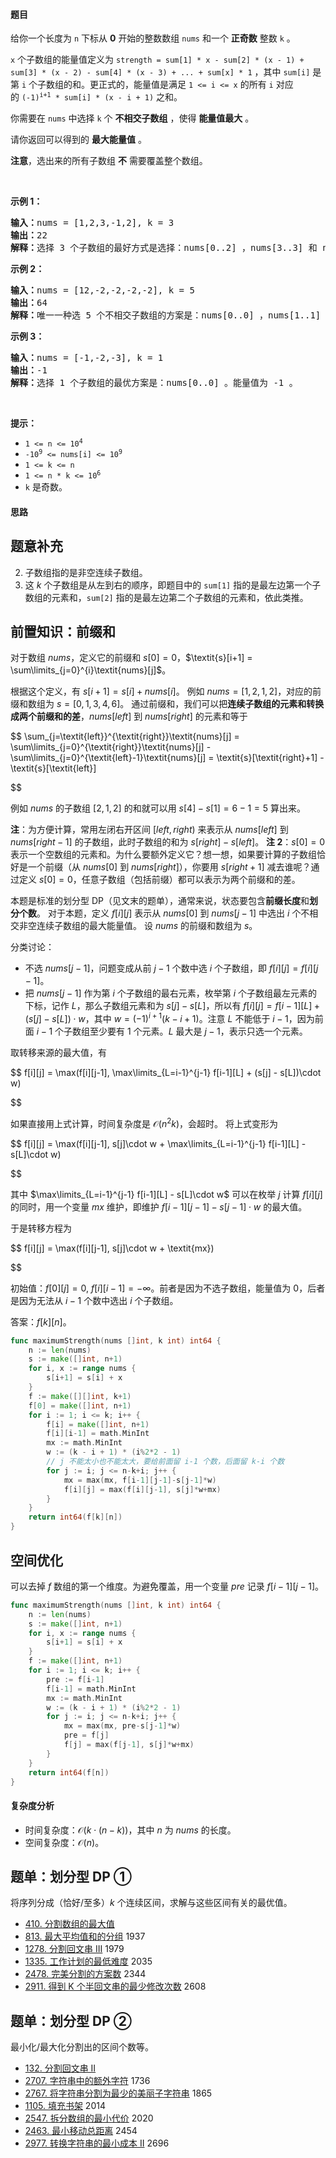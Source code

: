 #### 题目

<p>给你一个长度为 <code>n</code> 下标从 <strong>0</strong> 开始的整数数组 <code>nums</code> 和一个 <strong>正奇数</strong> 整数 <code>k</code> 。</p>

<p><code>x</code> 个子数组的能量值定义为 <code>strength = sum[1] * x - sum[2] * (x - 1) + sum[3] * (x - 2) - sum[4] * (x - 3) + ... + sum[x] * 1</code> ，其中 <code>sum[i]</code> 是第 <code>i</code> 个子数组的和。更正式的，能量值是满足 <code>1 <= i <= x</code> 的所有 <code>i</code> 对应的 <code>(-1)<sup>i+1</sup> * sum[i] * (x - i + 1)</code> 之和。</p>

<p>你需要在 <code>nums</code> 中选择 <code>k</code> 个 <strong>不相交</strong><strong>子数组</strong> ，使得 <strong>能量值最大</strong> 。</p>

<p>请你返回可以得到的 <strong>最大</strong><strong>能量值</strong> 。</p>

<p><strong>注意</strong>，选出来的所有子数组 <strong>不</strong> 需要覆盖整个数组。</p>

<p> </p>

<p><strong class="example">示例 1：</strong></p>

<pre>
<b>输入：</b>nums = [1,2,3,-1,2], k = 3
<b>输出：</b>22
<b>解释：</b>选择 3 个子数组的最好方式是选择：nums[0..2] ，nums[3..3] 和 nums[4..4] 。能量值为 (1 + 2 + 3) * 3 - (-1) * 2 + 2 * 1 = 22 。
</pre>

<p><strong class="example">示例 2：</strong></p>

<pre>
<b>输入：</b>nums = [12,-2,-2,-2,-2], k = 5
<b>输出：</b>64
<b>解释：</b>唯一一种选 5 个不相交子数组的方案是：nums[0..0] ，nums[1..1] ，nums[2..2] ，nums[3..3] 和 nums[4..4] 。能量值为 12 * 5 - (-2) * 4 + (-2) * 3 - (-2) * 2 + (-2) * 1 = 64 。
</pre>

<p><strong class="example">示例 3：</strong></p>

<pre>
<b>输入：</b>nums = [-1,-2,-3], k = 1
<b>输出：</b>-1
<b>解释：</b>选择 1 个子数组的最优方案是：nums[0..0] 。能量值为 -1 。
</pre>

<p> </p>

<p><strong>提示：</strong></p>

<ul>
	<li><code>1 <= n <= 10<sup>4</sup></code></li>
	<li><code>-10<sup>9</sup> <= nums[i] <= 10<sup>9</sup></code></li>
	<li><code>1 <= k <= n</code></li>
	<li><code>1 <= n * k <= 10<sup>6</sup></code></li>
	<li><code>k</code> 是奇数。</li>
</ul>

#### 思路

## 题意补充

2. 子数组指的是非空连续子数组。
3. 这 $k$ 个子数组是从左到右的顺序，即题目中的 `sum[1]` 指的是最左边第一个子数组的元素和，`sum[2]` 指的是最左边第二个子数组的元素和，依此类推。

## 前置知识：前缀和

对于数组 $\textit{nums}$，定义它的前缀和 $\textit{s}[0]=0$，$\textit{s}[i+1] = \sum\limits_{j=0}^{i}\textit{nums}[j]$。

根据这个定义，有 $s[i+1]=s[i]+\textit{nums}[i]$。
例如 $\textit{nums}=[1,2,1,2]$，对应的前缀和数组为 $s=[0,1,3,4,6]$。
通过前缀和，我们可以把**连续子数组的元素和转换成两个前缀和的差**，$\textit{nums}[\textit{left}]$ 到 $\textit{nums}[\textit{right}]$ 的元素和等于

$$
\sum_{j=\textit{left}}^{\textit{right}}\textit{nums}[j] = \sum\limits_{j=0}^{\textit{right}}\textit{nums}[j] - \sum\limits_{j=0}^{\textit{left}-1}\textit{nums}[j] = \textit{s}[\textit{right}+1] - \textit{s}[\textit{left}]

$$

例如 $\textit{nums}$ 的子数组 $[2,1,2]$ 的和就可以用 $s[4]-s[1]=6-1=5$ 算出来。

**注**：为方便计算，常用左闭右开区间 $[\textit{left},\textit{right})$ 来表示从 $\textit{nums}[\textit{left}]$ 到 $\textit{nums}[\textit{right}-1]$ 的子数组，此时子数组的和为 $\textit{s}[\textit{right}] - \textit{s}[\textit{left}]$。
**注 2**：$s[0]=0$ 表示一个空数组的元素和。为什么要额外定义它？想一想，如果要计算的子数组恰好是一个前缀（从 $\textit{nums}[0]$ 到 $\textit{nums}[\textit{right}]$），你要用 $s[\textit{right}+1]$ 减去谁呢？通过定义 $s[0]=0$，任意子数组（包括前缀）都可以表示为两个前缀和的差。

本题是标准的划分型 DP（见文末的题单），通常来说，状态要包含**前缀长度**和**划分个数**。
对于本题，定义 $f[i][j]$ 表示从 $\textit{nums}[0]$ 到 $\textit{nums}[j-1]$ 中选出 $i$ 个不相交非空连续子数组的最大能量值。
设 $\textit{nums}$ 的前缀和数组为 $s$。

分类讨论：

- 不选 $\textit{nums}[j-1]$，问题变成从前 $j-1$ 个数中选 $i$ 个子数组，即 $f[i][j] = f[i][j-1]$。
- 把 $\textit{nums}[j-1]$ 作为第 $i$ 个子数组的最右元素，枚举第 $i$ 个子数组最左元素的下标，记作 $L$，那么子数组元素和为 $s[j] - s[L]$，所以有 $f[i][j] = f[i-1][L] + (s[j] - s[L])\cdot w$，其中 $w = (-1)^{i+1}(k-i+1)$。注意 $L$ 不能低于 $i-1$，因为前面 $i-1$ 个子数组至少要有 $1$ 个元素。$L$ 最大是 $j-1$，表示只选一个元素。

取转移来源的最大值，有

$$
f[i][j] = \max(f[i][j-1], \max\limits_{L=i-1}^{j-1} f[i-1][L] +  (s[j] - s[L])\cdot w)

$$

如果直接用上式计算，时间复杂度是 $\mathcal{O}(n^2k)$，会超时。
将上式变形为

$$
f[i][j] = \max(f[i][j-1], s[j]\cdot w + \max\limits_{L=i-1}^{j-1} f[i-1][L] - s[L]\cdot w)

$$

其中 $\max\limits_{L=i-1}^{j-1} f[i-1][L] - s[L]\cdot w$ 可以在枚举 $j$ 计算 $f[i][j]$ 的同时，用一个变量 $\textit{mx}$ 维护，即维护 $f[i - 1][j - 1] - s[j - 1] \cdot w$ 的最大值。

于是转移方程为

$$
f[i][j] = \max(f[i][j-1], s[j]\cdot w + \textit{mx})

$$

初始值：$f[0][j] = 0,\ f[i][i-1]=-\infty$。前者是因为不选子数组，能量值为 $0$，后者是因为无法从 $i-1$ 个数中选出 $i$ 个子数组。

答案：$f[k][n]$。

```go [sol]
func maximumStrength(nums []int, k int) int64 {
	n := len(nums)
	s := make([]int, n+1)
	for i, x := range nums {
		s[i+1] = s[i] + x
	}
	f := make([][]int, k+1)
	f[0] = make([]int, n+1)
	for i := 1; i <= k; i++ {
		f[i] = make([]int, n+1)
		f[i][i-1] = math.MinInt
		mx := math.MinInt
		w := (k - i + 1) * (i%2*2 - 1)
		// j 不能太小也不能太大，要给前面留 i-1 个数，后面留 k-i 个数
		for j := i; j <= n-k+i; j++ {
			mx = max(mx, f[i-1][j-1]-s[j-1]*w)
			f[i][j] = max(f[i][j-1], s[j]*w+mx)
		}
	}
	return int64(f[k][n])
}
```

## 空间优化

可以去掉 $f$ 数组的第一个维度。为避免覆盖，用一个变量 $\textit{pre}$ 记录 $f[i-1][j-1]$。

```go [sol]
func maximumStrength(nums []int, k int) int64 {
	n := len(nums)
	s := make([]int, n+1)
	for i, x := range nums {
		s[i+1] = s[i] + x
	}
	f := make([]int, n+1)
	for i := 1; i <= k; i++ {
		pre := f[i-1]
		f[i-1] = math.MinInt
		mx := math.MinInt
		w := (k - i + 1) * (i%2*2 - 1)
		for j := i; j <= n-k+i; j++ {
			mx = max(mx, pre-s[j-1]*w)
			pre = f[j]
			f[j] = max(f[j-1], s[j]*w+mx)
		}
	}
	return int64(f[n])
}
```


#### 复杂度分析

- 时间复杂度：$\mathcal{O}(k\cdot (n-k))$，其中 $n$ 为 $\textit{nums}$ 的长度。
- 空间复杂度：$\mathcal{O}(n)$。


## 题单：划分型 DP ①

将序列分成（恰好/至多）$k$ 个连续区间，求解与这些区间有关的最优值。
- [410. 分割数组的最大值](https://leetcode.cn/problems/split-array-largest-sum/)
- [813. 最大平均值和的分组](https://leetcode.cn/problems/largest-sum-of-averages/) 1937
- [1278. 分割回文串 III](https://leetcode.cn/problems/palindrome-partitioning-iii/) 1979
- [1335. 工作计划的最低难度](https://leetcode.cn/problems/minimum-difficulty-of-a-job-schedule/) 2035
- [2478. 完美分割的方案数](https://leetcode.cn/problems/number-of-beautiful-partitions/) 2344
- [2911. 得到 K 个半回文串的最少修改次数](https://leetcode.cn/problems/minimum-changes-to-make-k-semi-palindromes/) 2608

## 题单：划分型 DP ②

最小化/最大化分割出的区间个数等。
- [132. 分割回文串 II](https://leetcode.cn/problems/palindrome-partitioning-ii/)
- [2707. 字符串中的额外字符](https://leetcode.cn/problems/extra-characters-in-a-string/) 1736
- [2767. 将字符串分割为最少的美丽子字符串](https://leetcode.cn/problems/partition-string-into-minimum-beautiful-substrings/) 1865
- [1105. 填充书架](https://leetcode.cn/problems/filling-bookcase-shelves/) 2014
- [2547. 拆分数组的最小代价](https://leetcode.cn/problems/minimum-cost-to-split-an-array/) 2020
- [2463. 最小移动总距离](https://leetcode.cn/problems/minimum-total-distance-traveled/) 2454
- [2977. 转换字符串的最小成本 II](https://leetcode.cn/problems/minimum-cost-to-convert-string-ii/) 2696
